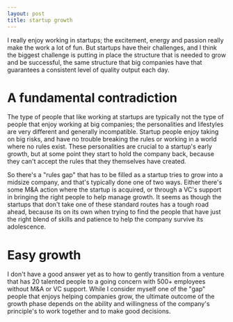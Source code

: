 ```yaml
---
layout: post
title: startup growth
---
```



I really enjoy working in startups; the excitement, energy and passion really make the work a lot of fun. But startups have their challenges, and I think the biggest challenge is putting in place the structure that is needed to grow and be successful, the same structure that big companies have that guarantees a consistent level of quality output each day.

# A fundamental contradiction

The type of people that like working at startups are typically not the type of people that enjoy working at big companies; the personalities and lifestyles are very different and generally incompatible. Startup people enjoy taking on big risks, and have no trouble breaking the rules or working in a world where no rules exist. These personalities are crucial to a startup's early growth, but at some point they start to hold the company back, because they can't accept the rules that they themselves have created.

So there's a "rules gap" that has to be filled as a startup tries to grow into a midsize company, and that's typically done one of two ways. Either there's some M&A action where the startup is acquired, or through a VC's support in bringing the right people to help manage growth. It seems as though the startups that don't take one of these standard routes has a tough road ahead, because its on its own when trying to find the people that have just the right blend of skills and patience to help the company survive its adolescence.

# Easy growth

I don't have a good answer yet as to how to gently transition from a venture that has 20 talented people to a going concern with 500+ employees without M&A or VC support. While I consider myself one of the "gap" people that enjoys helping companies grow, the ultimate outcome of the growth phase depends on the ability and willingness of the company's principle's to work together and to make good decisions.  
